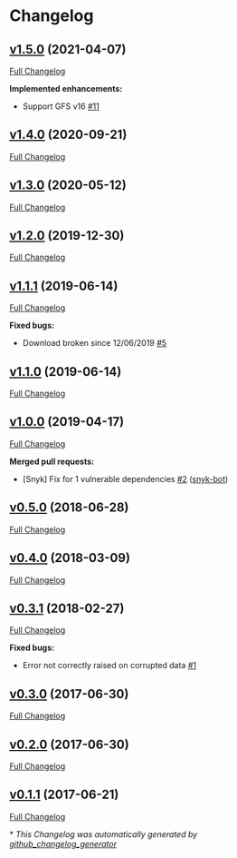 # Changelog

## [v1.5.0](https://github.com/weacast/weacast-gfs/tree/v1.5.0) (2021-04-07)

[Full Changelog](https://github.com/weacast/weacast-gfs/compare/v1.4.0...v1.5.0)

**Implemented enhancements:**

- Support GFS v16 [\#11](https://github.com/weacast/weacast-gfs/issues/11)

## [v1.4.0](https://github.com/weacast/weacast-gfs/tree/v1.4.0) (2020-09-21)

[Full Changelog](https://github.com/weacast/weacast-gfs/compare/v1.3.0...v1.4.0)

## [v1.3.0](https://github.com/weacast/weacast-gfs/tree/v1.3.0) (2020-05-12)

[Full Changelog](https://github.com/weacast/weacast-gfs/compare/v1.2.0...v1.3.0)

## [v1.2.0](https://github.com/weacast/weacast-gfs/tree/v1.2.0) (2019-12-30)

[Full Changelog](https://github.com/weacast/weacast-gfs/compare/v1.1.1...v1.2.0)

## [v1.1.1](https://github.com/weacast/weacast-gfs/tree/v1.1.1) (2019-06-14)

[Full Changelog](https://github.com/weacast/weacast-gfs/compare/v1.1.0...v1.1.1)

**Fixed bugs:**

- Download broken since 12/06/2019 [\#5](https://github.com/weacast/weacast-gfs/issues/5)

## [v1.1.0](https://github.com/weacast/weacast-gfs/tree/v1.1.0) (2019-06-14)

[Full Changelog](https://github.com/weacast/weacast-gfs/compare/v1.0.0...v1.1.0)

## [v1.0.0](https://github.com/weacast/weacast-gfs/tree/v1.0.0) (2019-04-17)

[Full Changelog](https://github.com/weacast/weacast-gfs/compare/v0.5.0...v1.0.0)

**Merged pull requests:**

- \[Snyk\] Fix for 1 vulnerable dependencies [\#2](https://github.com/weacast/weacast-gfs/pull/2) ([snyk-bot](https://github.com/snyk-bot))

## [v0.5.0](https://github.com/weacast/weacast-gfs/tree/v0.5.0) (2018-06-28)

[Full Changelog](https://github.com/weacast/weacast-gfs/compare/v0.4.0...v0.5.0)

## [v0.4.0](https://github.com/weacast/weacast-gfs/tree/v0.4.0) (2018-03-09)

[Full Changelog](https://github.com/weacast/weacast-gfs/compare/v0.3.1...v0.4.0)

## [v0.3.1](https://github.com/weacast/weacast-gfs/tree/v0.3.1) (2018-02-27)

[Full Changelog](https://github.com/weacast/weacast-gfs/compare/v0.3.0...v0.3.1)

**Fixed bugs:**

- Error not correctly raised on corrupted data [\#1](https://github.com/weacast/weacast-gfs/issues/1)

## [v0.3.0](https://github.com/weacast/weacast-gfs/tree/v0.3.0) (2017-06-30)

[Full Changelog](https://github.com/weacast/weacast-gfs/compare/v0.2.0...v0.3.0)

## [v0.2.0](https://github.com/weacast/weacast-gfs/tree/v0.2.0) (2017-06-30)

[Full Changelog](https://github.com/weacast/weacast-gfs/compare/v0.1.1...v0.2.0)

## [v0.1.1](https://github.com/weacast/weacast-gfs/tree/v0.1.1) (2017-06-21)

[Full Changelog](https://github.com/weacast/weacast-gfs/compare/4a0a5c50917a53f8fcab5cccd185c2250d7919b0...v0.1.1)



\* *This Changelog was automatically generated by [github_changelog_generator](https://github.com/skywinder/Github-Changelog-Generator)*